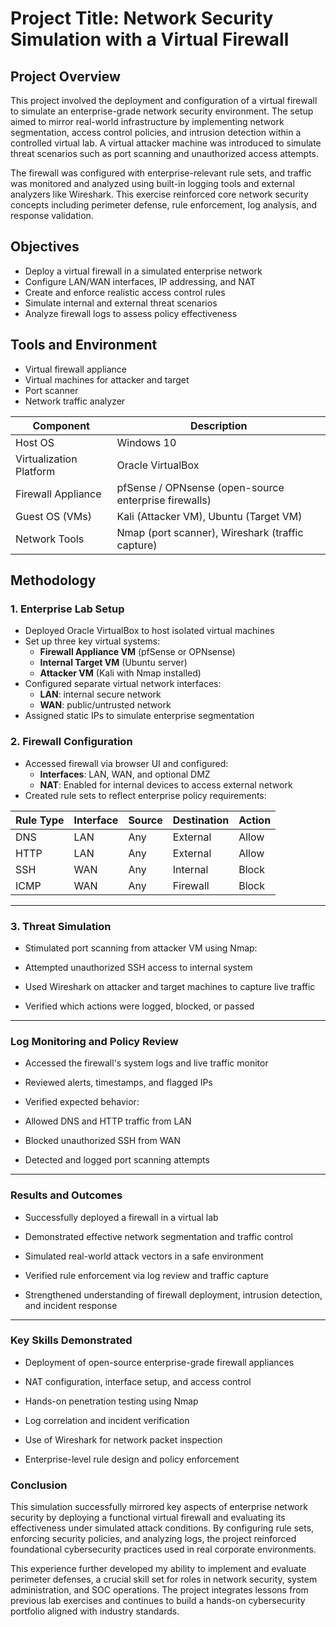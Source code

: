 # Project Title: Network Security Simulation with a Virtual Firewall

## Project Overview

This project involved the deployment and configuration of a virtual firewall to simulate an enterprise-grade network security environment. The setup aimed to mirror real-world infrastructure by implementing network segmentation, access control policies, and intrusion detection within a controlled virtual lab. A virtual attacker machine was introduced to simulate threat scenarios such as port scanning and unauthorized access attempts.

The firewall was configured with enterprise-relevant rule sets, and traffic was monitored and analyzed using built-in logging tools and external analyzers like Wireshark. This exercise reinforced core network security concepts including perimeter defense, rule enforcement, log analysis, and response validation.


## Objectives

- Deploy a virtual firewall in a simulated enterprise network  
- Configure LAN/WAN interfaces, IP addressing, and NAT  
- Create and enforce realistic access control rules  
- Simulate internal and external threat scenarios  
- Analyze firewall logs to assess policy effectiveness  



## Tools and Environment
  
- Virtual firewall appliance  
- Virtual machines for attacker and target  
- Port scanner  
- Network traffic analyzer


| Component               | Description                                      |
|-------------------------|--------------------------------------------------|
| Host OS                 | Windows 10                                       |
| Virtualization Platform | Oracle VirtualBox                                |
| Firewall Appliance      | pfSense / OPNsense (open-source enterprise firewalls) |
| Guest OS (VMs)          | Kali  (Attacker VM), Ubuntu (Target VM)         |
| Network Tools           | Nmap (port scanner), Wireshark (traffic capture) |



## Methodology

### 1. Enterprise Lab Setup

- Deployed Oracle VirtualBox to host isolated virtual machines
- Set up three key virtual systems:
  - **Firewall Appliance VM** (pfSense or OPNsense)
  - **Internal Target VM** (Ubuntu server)
  - **Attacker VM** (Kali with Nmap installed)
- Configured separate virtual network interfaces:
  - **LAN**: internal secure network  
  - **WAN**: public/untrusted network  
- Assigned static IPs to simulate enterprise segmentation



### 2. Firewall Configuration

- Accessed firewall via browser UI and configured:
  - **Interfaces**: LAN, WAN, and optional DMZ  
  - **NAT**: Enabled for internal devices to access external network  
- Created rule sets to reflect enterprise policy requirements:

| Rule Type | Interface | Source       | Destination  | Action |
|-----------|-----------|--------------|--------------|--------|
| DNS       | LAN       | Any          | External     | Allow  |
| HTTP      | LAN       | Any          | External     | Allow  |
| SSH       | WAN       | Any          | Internal     | Block  |
| ICMP      | WAN       | Any          | Firewall     | Block  |

---

### 3. Threat Simulation 

- Stimulated port scanning from attacker VM using Nmap:
  
- Attempted unauthorized SSH access to internal system

- Used Wireshark on attacker and target machines to capture live traffic

- Verified which actions were logged, blocked, or passed

---

### Log Monitoring and Policy Review
- Accessed the firewall's system logs and live traffic monitor

- Reviewed alerts, timestamps, and flagged IPs

- Verified expected behavior:

- Allowed DNS and HTTP traffic from LAN

- Blocked unauthorized SSH from WAN

- Detected and logged port scanning attempts

---

### Results and Outcomes
- Successfully deployed a firewall in a virtual lab

- Demonstrated effective network segmentation and traffic control

- Simulated real-world attack vectors in a safe environment

- Verified rule enforcement via log review and traffic capture

- Strengthened understanding of firewall deployment, intrusion detection, and incident response

---

### Key Skills Demonstrated
- Deployment of open-source enterprise-grade firewall appliances

- NAT configuration, interface setup, and access control

- Hands-on penetration testing using Nmap

- Log correlation and incident verification

- Use of Wireshark for network packet inspection

- Enterprise-level rule design and policy enforcement

  

### Conclusion
This simulation successfully mirrored key aspects of enterprise network security by deploying a functional virtual firewall and evaluating its effectiveness under simulated attack conditions. By configuring rule sets, enforcing security policies, and analyzing logs, the project reinforced foundational cybersecurity practices used in real corporate environments.

This experience further developed my ability to implement and evaluate perimeter defenses, a crucial skill set for roles in network security, system administration, and SOC operations. The project integrates lessons from previous lab exercises and continues to build a hands-on cybersecurity portfolio aligned with industry standards.






